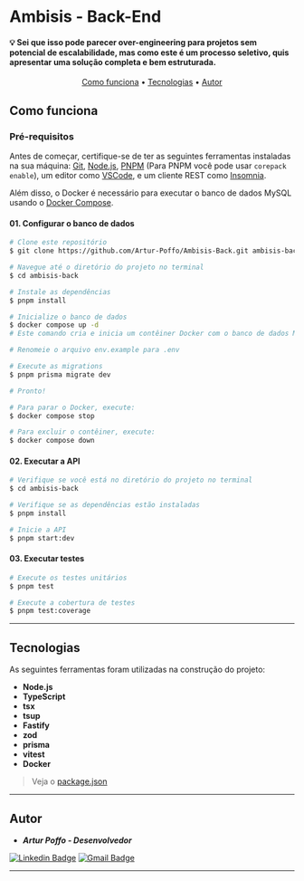 # Ambisis - Back-End

<h4 align="start"> 
	 💡 Sei que isso pode parecer over-engineering para projetos sem potencial de escalabilidade, mas como este é um processo seletivo, quis apresentar uma solução completa e bem estruturada.
</h4>

<p align="center">
 <a href="#como-funciona">Como funciona</a> • 
 <a href="#tecnologias">Tecnologias</a> • 
 <a href="#autor">Autor</a>
</p>

## Como funciona

### Pré-requisitos

Antes de começar, certifique-se de ter as seguintes ferramentas instaladas na sua máquina:
[Git](https://git-scm.com), [Node.js](https://nodejs.org/en/), [PNPM](https://pnpm.io/) (Para PNPM você pode usar `corepack enable`), um editor como [VSCode](https://code.visualstudio.com/), e um cliente REST como [Insomnia](https://insomnia.rest/).

Além disso, o Docker é necessário para executar o banco de dados MySQL usando o [Docker Compose](https://docs.docker.com/compose/).

#### 01. Configurar o banco de dados

```bash
# Clone este repositório
$ git clone https://github.com/Artur-Poffo/Ambisis-Back.git ambisis-back

# Navegue até o diretório do projeto no terminal
$ cd ambisis-back

# Instale as dependências
$ pnpm install

# Inicialize o banco de dados
$ docker compose up -d
# Este comando cria e inicia um contêiner Docker com o banco de dados MySQL

# Renomeie o arquivo env.example para .env

# Execute as migrations
$ pnpm prisma migrate dev

# Pronto!

# Para parar o Docker, execute:
$ docker compose stop

# Para excluir o contêiner, execute:
$ docker compose down
```

#### 02. Executar a API

```bash
# Verifique se você está no diretório do projeto no terminal
$ cd ambisis-back

# Verifique se as dependências estão instaladas
$ pnpm install

# Inicie a API
$ pnpm start:dev
```

#### 03. Executar testes

```bash
# Execute os testes unitários
$ pnpm test

# Execute a cobertura de testes
$ pnpm test:coverage
```

---

## Tecnologias

As seguintes ferramentas foram utilizadas na construção do projeto:

- **Node.js**
- **TypeScript**
- **tsx**
- **tsup**
- **Fastify**
- **zod**
- **prisma**
- **vitest**
- **Docker**

> Veja o [package.json](https://github.com/Artur-Poffo/Ambisis-Back/blob/main/package.json)

---

## Autor

- _**Artur Poffo - Desenvolvedor**_

[![Linkedin Badge](https://img.shields.io/badge/-Artur-blue?style=flat-square&logo=Linkedin&logoColor=white&link=https://www.linkedin.com/in/arturpoffo/)](https://www.linkedin.com/in/arturpoffo/)
[![Gmail Badge](https://img.shields.io/badge/-arturpoffop@gmail.com-c14438?style=flat-square&logo=Gmail&logoColor=white&link=mailto:tgmarinho@gmail.com)](mailto:arturpoffop@gmail.com)

---
